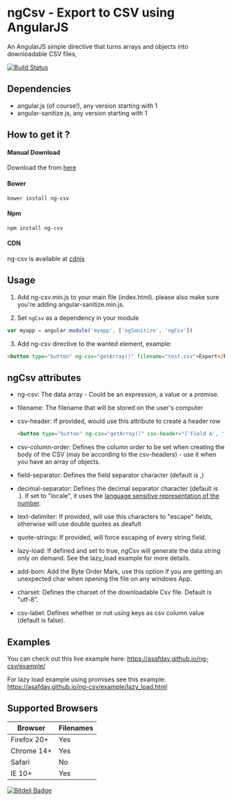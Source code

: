 ngCsv - Export to CSV using AngularJS
======

An AngularJS simple directive that turns arrays and objects into downloadable CSV files,

[![Build Status](https://travis-ci.org/asafdav/ng-csv.svg?branch=master)](https://travis-ci.org/asafdav/ng-csv)

## Dependencies
* angular.js (of course!), any version starting with 1
* angular-sanitize.js, any version starting with 1


## How to get it ?

#### Manual Download
Download the from [here](https://github.com/asafdav/ng-csv/releases)

#### Bower
```
bower install ng-csv
```

#### Npm
```
npm install ng-csv
```

#### CDN
ng-csv is available at [cdnjs](http://www.cdnjs.com/libraries/ng-csv)


## Usage
1. Add ng-csv.min.js to your main file (index.html).
please also make sure you're adding angular-sanitize.min.js.

2. Set `ngCsv` as a dependency in your module
  ```javascript
  var myapp = angular.module('myapp', ['ngSanitize', 'ngCsv'])
  ```

3. Add ng-csv directive to the wanted element, example:
  ```html
  <button type="button" ng-csv="getArray()" filename="test.csv">Export</button>
  ```

ngCsv attributes
----------------
* ng-csv: The data array - Could be an expression, a value or a promise.
* filename: The filename that will be stored on the user's computer
* csv-header: If provided, would use this attribute to create a header row

    ```html
  <button type="button" ng-csv="getArray()" csv-header="['Field A', 'Field B', 'Field C']" filename="test.csv">Export</button>
  ```

* csv-column-order: Defines the column order to be set when creating the body of the CSV (may be according to the csv-headers) - use it when you have an array of objects.
* field-separator: Defines the field separator character (default is ,)
* decimal-separator: Defines the decimal separator character (default is .). If set to "locale", it uses the [language sensitive representation of the number](https://developer.mozilla.org/en-US/docs/Web/JavaScript/Reference/Global_Objects/Number/toLocaleString).
* text-delimiter: If provided, will use this characters to "escape" fields, otherwise will use double quotes as deafult
* quote-strings: If provided, will force escaping of every string field.
* lazy-load: If defined and set to true, ngCsv will generate the data string only on demand. See the lazy_load example for more details.
* add-bom: Add the Byte Order Mark, use this option if you are getting an unexpected char when opening the file on any windows App.
* charset: Defines the charset of the downloadable Csv file. Default is "utf-8".
* csv-label: Defines whether or not using keys as csv column value (default is false).
## Examples
You can check out this live example here: https://asafdav.github.io/ng-csv/example/

For lazy load example using promises see this example: https://asafdav.github.io/ng-csv/example/lazy_load.html

Supported Browsers
------------------
| Browser         | Filenames     |
| --------------- | ------------- |
| Firefox 20+     | Yes           |
| Chrome 14+      | Yes           |
| Safari          | No            |
| IE 10+          | Yes           |

[![Bitdeli Badge](https://d2weczhvl823v0.cloudfront.net/asafdav/ng-csv/trend.png)](https://bitdeli.com/free "Bitdeli Badge")

